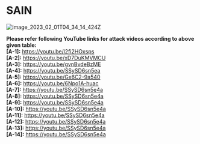 # SAIN

     

![image_2023_02_01T04_34_14_424Z](https://anonymous.4open.science/r/SAIN-760B/Others/SAINimage.PNG)

**Please refer following YouTube links for attack videos according to above given table:** </br>
**[A-1]:** https://youtu.be/l2fi2HOxsps </br>
**[A-2]:** https://youtu.be/xD7DuKMVMCU </br>
**[A-3]:** https://youtu.be/gvnBvdeBzME </br>
**[A-4]:** https://youtu.be/SSySD6sn5ea </br>
**[A-5]:** https://youtu.be/Gx6C2-9a540 </br>
**[A-6]:** https://youtu.be/6Npo1A-huac </br>
**[A-7]:** https://youtu.be/SSySD6sn5e4a </br>
**[A-8]:** https://youtu.be/SSySD6sn5e4a </br>
**[A-9]:** https://youtu.be/SSySD6sn5e4a </br>
**[A-10]:** https://youtu.be/SSySD6sn5e4a </br>
**[A-11]:** https://youtu.be/SSySD6sn5e4a </br>
**[A-12]:** https://youtu.be/SSySD6sn5e4a </br>
**[A-13]:** https://youtu.be/SSySD6sn5e4a </br>
**[A-14]:** https://youtu.be/SSySD6sn5e4a </br>

